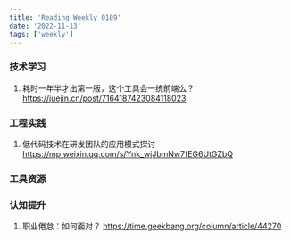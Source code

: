 ```yaml
---
title: 'Reading Weekly 0109'
date: '2022-11-13'
tags: ['weekly']
---
```


### 技术学习

1. 耗时一年半才出第一版，这个工具会一统前端么？ https://juejin.cn/post/7164187423084118023

### 工程实践

1. 低代码技术在研发团队的应用模式探讨 https://mp.weixin.qq.com/s/Ynk_wjJbmNw7fEG6UtGZbQ

### 工具资源

### 认知提升

1. 职业倦怠：如何面对？ https://time.geekbang.org/column/article/44270
